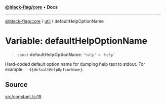 [**@black-flag/core**](../../README.md) • **Docs**

***

[@black-flag/core](../../README.md) / [util](../README.md) / defaultHelpOptionName

# Variable: defaultHelpOptionName

> `const` **defaultHelpOptionName**: `"help"` = `'help'`

Hard-coded default option name for dumping help text to stdout. For example:
`--${defaultHelpOptionName}`.

## Source

[src/constant.ts:19](https://github.com/Xunnamius/black-flag/blob/d4a156f70283118824ee7289456277508954660f/src/constant.ts#L19)
